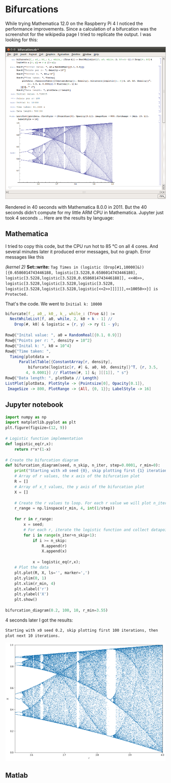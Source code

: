 # Bifurcations

While trying Mathematica 12.0 on the Raspberry Pi 4 I noticed the performance improvements. Since a calculation of a bifurcation was the screenshot for the wikipedia page I tried to replicate the output. I was looking for this:

![Mathematica bifurcation](pic/Mathematica_logistic_bifurcation.png)

Rendered in 40 seconds with Mathematica 8.0.0 in 2011. But the 40 seconds didn't compute for my little ARM CPU in Mathematica. Jupyter just took 4 seconds ... Here are the results by language:

## Mathematica

I tried to copy this code, but the CPU run hot to 85 °C on all 4 cores. And several minutes later it produced error messages, but no graph. Error messages like this 

*(kernel 2)* __Set::write:__ `Tag Times in (logistic (Drop[#1,10000]&))[{0.6586014743446188, logistic[3.5228,0.6586014743446188], logistic[3.5228,logistic[3.5228,0.6586014743446188]], <<46>>, logistic[3.5228,logistic[3.5228,logistic[3.5228, logistic[3.5228,logistic[3.5228,logistic[<<2>>]]]]]],<<10050>>}] is Protected.`

That's the code. We went to `Initial k: 10000`

``` mathematica
bifurcate[f_, a0_, k0_, k_, while_: (True &)] := 
  NestWhileList[f, a0, while, 2, k0 + k - 1] // 
    Drop[#, k0] & logistic = {r, y} -> ry (1 - y);

Row@{"Inital value: ", a0 = RandomReal[{0.1, 0.9}]}
Row@{"Points per r: ", density = 10^2}
Row@{"Inital k: ", k0 = 10^4}
Row@{"Time taken: ", 
  Timing[plotdata = 
      ParallelTable[{ConstantArray[r, density], 
          bifurcate[logistic[r, #] &, a0, k0, density]}^T, {r, 3.5, 
         4, 0.0001}] // Flatten[#, 1] &; ][[1]], " s"}
Row@{"Data length: ", plotData // Length}
ListPlot[plotData, PlotStyle -> {Pointsize[0], Opacity[0.1]}, 
 ImageSize -> 800, PlotRange -> {All, {0, 1}}; LabelStyle -> 16]
```

## Jupyter notebook

``` py
import numpy as np
import matplotlib.pyplot as plt
plt.figure(figsize=(12, 9))

# Logistic function implementation
def logistic_eq(r,x):
    return r*x*(1-x)

# Create the bifurcation diagram
def bifurcation_diagram(seed, n_skip, n_iter, step=0.0001, r_min=0):
    print("Starting with x0 seed {0}, skip plotting first {1} iterations, then plot next {2} iterations.".format(seed, n_skip, n_iter));
    # Array of r values, the x axis of the bifurcation plot
    R = []
    # Array of x_t values, the y axis of the bifurcation plot
    X = []
    
    # Create the r values to loop. For each r value we will plot n_iter points
    r_range = np.linspace(r_min, 4, int(1/step))

    for r in r_range:
        x = seed;
        # For each r, iterate the logistic function and collect datapoint if n_skip iterations have occurred
        for i in range(n_iter+n_skip+1):
            if i >= n_skip:
                R.append(r)
                X.append(x)
                
            x = logistic_eq(r,x);
    # Plot the data    
    plt.plot(R, X, ls='', marker=',')
    plt.ylim(0, 1)
    plt.xlim(r_min, 4)
    plt.xlabel('r')
    plt.ylabel('X')
    plt.show()

bifurcation_diagram(0.2, 100, 10, r_min=3.55)
```
4 seconds later I got the results:

`Starting with x0 seed 0.2, skip plotting first 100 iterations, then plot next 10 iterations.`

![bifurcation](pic/bifurcation2.png)

## Matlab
